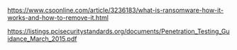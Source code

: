 https://www.csoonline.com/article/3236183/what-is-ransomware-how-it-works-and-how-to-remove-it.html


https://listings.pcisecuritystandards.org/documents/Penetration_Testing_Guidance_March_2015.pdf